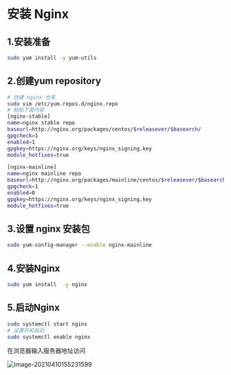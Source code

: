 # 安装 Nginx



## 1.安装准备

```bash
sudo yum install -y yum-utils
```

## 2.创建yum repository

```bash {1-2}
# 创建 nginx 仓库
sudo vim /etc/yum.repos.d/nginx.repo
# 粘贴下面内容
[nginx-stable]
name=nginx stable repo
baseurl=http://nginx.org/packages/centos/$releasever/$basearch/
gpgcheck=1
enabled=1
gpgkey=https://nginx.org/keys/nginx_signing.key
module_hotfixes=true

[nginx-mainline]
name=nginx mainline repo
baseurl=http://nginx.org/packages/mainline/centos/$releasever/$basearch/
gpgcheck=1
enabled=0
gpgkey=https://nginx.org/keys/nginx_signing.key
module_hotfixes=true
```

## 3.设置 nginx 安装包

```bash
sudo yum-config-manager --enable nginx-mainline
```

## 4.安装Nginx

```bash
sudo yum install  -y nginx
```

## 5.启动Nginx

```bash
sudo systemctl start nginx
# 设置开机启动
sudo systemctl enable nginx
```

在浏览器输入服务器地址访问

![image-20210410155231599](https://gitee.com/mhxs5555/image/raw/master/blog/2021/04/image-20210410155231599.png)
